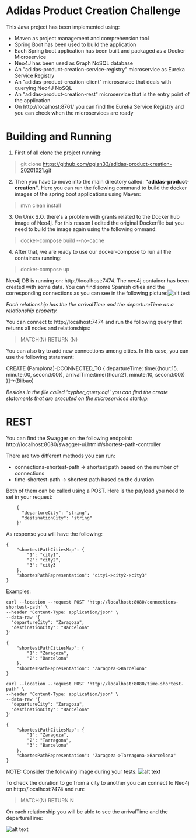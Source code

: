 # Adidas Product Creation Challenge

This Java project has been implemented using:
 - Maven as project management and comprehension tool 
 - Spring Boot has been used to build the application
 - Each Spring boot application has been built and packaged as a Docker Microservice
 - Neo4J has been used as Graph NoSQL database 
 - An "adidas-product-creation-service-registry" microservice as Eureka Service Registry
 - An "adidas-product-creation-client" microservice that deals with querying Neo4J NoSQL
 - An "adidas-product-creation-rest" microservice that is the entry point of the application.
 - On http://localhost:8761/ you can find the Eureka Service Registry and you can check when the microservices are ready

# Building and Running

 1. First of all clone the project running:
 > git clone https://github.com/pgian33/adidas-product-creation-20201021.git
 
2. Then you have to move into the main directory called: **"adidas-product-creation"**. Here you can run the following command to build the docker images of the 
spring boot applications using Maven:
> mvn clean install

3. On Unix S.O. there's a problem with grants related to the Docker hub image of Neo4j. For this reason I edited the original Dockerfile but you 
need to build the image again using the following ommand:
> docker-compose build --no-cache

4. After that, we are ready to use our docker-compose to run all the containers running:
> docker-compose up

Neo4j DB is running on: http://localhost:7474. The neo4j container has been created with some data. You can find some Spanish cities and the corresponding connections as you can
see in the following picture:![alt text](https://i.postimg.cc/VkcpCxNX/graph-1.png)

*Each relationship has the the arrivalTime and the departureTime as a relationship property.*

You can connect to http://localhost:7474 and run the following query that returns all nodes and relationships:
> MATCH(N) RETURN (N) 

You can also try to add new connections among cities. 
In this case, you can use the following statement:

CREATE (Pamplona)-[:CONNECTED_TO { departureTime: time({hour:15, minute:00, second:00}), arrivalTime:time({hour:21, minute:10, second:00}) }]->(Bilbao)

*Besides in the file called 'cypher_query.cql' you can find the create statements that are executed on the microservices startup.*

# REST

You can find the Swagger on the following endpoint: http://localhost:8080/swagger-ui.html#/shortest-path-controller

There are two different methods you can run:
- connections-shortest-path -> shortest path based on the number of connections
- time-shortest-path -> shortest path based on the duration 

Both of them can be called using a POST. Here is the payload you need to set in your request:
```
    {
      "departureCity": "string",
      "destinationCity": "string"
    }'
```
As response you will have the following:
```
{
    "shortestPathCitiesMap": {
        "1": "city1",
        "2": "city2",
        "3": "city3
    },
    "shortesPathRepresentation": "city1->city2->city3"
}
```
Examples:

```
curl --location --request POST 'http://localhost:8080/connections-shortest-path' \
--header 'Content-Type: application/json' \
--data-raw '{
  "departureCity": "Zaragoza",
  "destinationCity": "Barcelona"
}'

{
    "shortestPathCitiesMap": {
        "1": "Zaragoza",
        "2": "Barcelona"
    },
    "shortesPathRepresentation": "Zaragoza->Barcelona"
}

```

```
curl --location --request POST 'http://localhost:8080/time-shortest-path' \
--header 'Content-Type: application/json' \
--data-raw '{
  "departureCity": "Zaragoza",
  "destinationCity": "Barcelona"
}'

{
    "shortestPathCitiesMap": {
        "1": "Zaragoza",
        "2": "Tarragona",
        "3": "Barcelona"
    },
    "shortesPathRepresentation": "Zaragoza->Tarragona->Barcelona"
}
```


NOTE: Consider the following image during your tests:
![alt text](https://i.postimg.cc/VkcpCxNX/graph-1.png)

To check the duration to go from a city to another you can connect to Neo4j on http://localhost:7474 and run:
> MATCH(N) RETURN N

 On each relationship you will be able to see the arrivalTime and the departureTime:


![alt text](https://i.postimg.cc/SKvQGS3n/cattututut.png)









